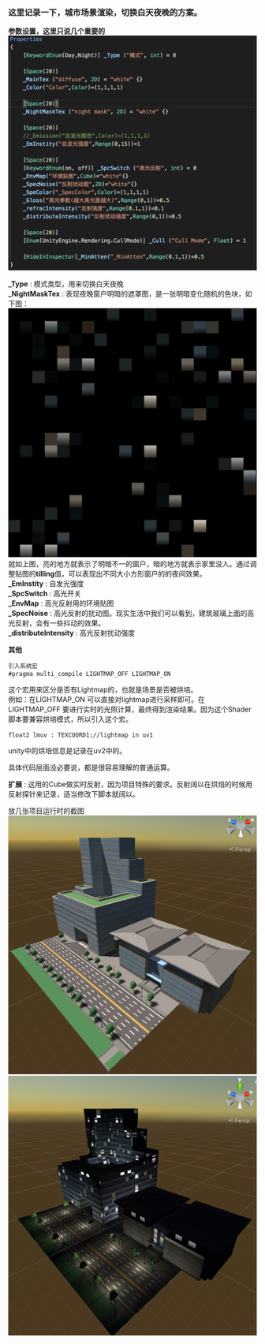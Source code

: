 ### 这里记录一下，城市场景渲染，切换白天夜晚的方案。  

**参数设置，这里只说几个重要的**
![poperties](screenshoot/poperties.png)  
    
**_Type** : 模式类型，用来切换白天夜晚  
**_NightMaskTex** : 表现夜晚窗户明暗的遮罩图，是一张明暗变化随机的色块，如下图：
![nightmask](screenshoot/nightmask.png)  
就如上图，亮的地方就表示了明暗不一的窗户，暗的地方就表示家里没人。通过调整贴图的**tilling**值，可以表现出不同大小方形窗户的的夜间效果。  
**_EmInstity** : 自发光强度  
**_SpcSwitch** : 高光开关  
**_EnvMap** : 高光反射用的环境贴图  
**_SpecNoise** : 高光反射的扰动图。现实生活中我们可以看到，建筑玻璃上面的高光反射，会有一些抖动的效果。  
**_distributeIntensity** : 高光反射扰动强度  
  
  
**其他**  
```
引入系统宏 
#pragma multi_compile LIGHTMAP_OFF LIGHTMAP_ON
```
  
这个宏用来区分是否有Lightmap的，也就是场景是否被烘培。  
例如：在LIGHTMAP_ON 可以直接对lightmap进行采样即可。在LIGHTMAP_OFF 要进行实时的光照计算，最终得到渲染结果。因为这个Shader脚本要兼容烘培模式，所以引入这个宏。  

```
float2 lmuv : TEXCOORD1;//lightmap in uv1
```
unity中的烘培信息是记录在uv2中的。  

具体代码层面没必要说，都是很容易理解的普通运算。    

**扩展** : 这用的Cube做实时反射，因为项目特殊的要求。反射阔以在烘焙的时候用反射探针来记录，适当修改下脚本就阔以。

放几张项目运行时的截图
![poperties](screenshoot/day.png)
![poperties](screenshoot/night.png)


